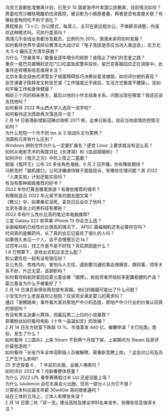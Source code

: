 乌克兰首都批准撤离计划，已至少 10 国紧急呼吁本国公民撤离，目前情况如何？  
男童吃完沙糖桔喝酸奶住进医院，被诊断为小肠肠套叠，两者是否有直接关联？有哪些食物同吃不利于消化？  
携程推出「3＋2」办公模式，每周三、五可在家远程办公，不做薪资调整，你喜欢这种模式吗，可执行度高吗？  
滴滴几乎全线业务都涉及裁员，比例约为 20%，滴滴未来将如何发展？  
如何看待世界华语辩论赛清北大战讨论「电子竞技是否应当进入奥运会」，反方北大 5-0 碾压正方清华获胜？  
为什么「空巢青年」数量呈逐年增长的趋势？谁阻止了他们的恋爱之路？  
重庆一星巴克被曝赶走在门口吃盒饭民警并投诉，星巴克客服回应正在调查中，此事件还有哪些信息值得关注？  
北京冬奥会自由式滑雪女子坡面障碍技巧决赛谷爱凌摘银，如何评价她的表现？  
张艺谋妻子陈婷发文称张艺谋「工作强度近乎疯狂，生活方式极度不健康」，该如何平衡工作和身体健康？  
相处三个月的相亲男生，最后以他的小作文结束关系，问题出现在哪里？我还应该去找他吗？  
如何看待 2022 年山西大学入选双一流学校?  
如何看待这次西政再次落选双一流？  
2 月 14 日香港新增新冠确诊病例 2071 例，达单日新高，目前当地疫情防控情况如何？  
为什么短短一个月不到 tes 从 S 级战队沦为笑柄？  
汤圆和元宵有什么区别？  
Windows 辨别文件为什么一定要扩展名？感觉 Linux 上要求就没有这么高？  
如何从电影艺术的角度对比《长津湖》和《血战钢锯岭》？  
如何评价《鬼灭之刃》中的上弦之二童磨？  
剧版《指环王》公布 20 多张角色海报，9 月 2 日开播，你有哪些期待？  
马斯克的「脑机接口」公司涉嫌虐待猴子面临投诉，有哪些伦理问题？其 2022「人类实验」计划还能实现吗？  
有没有那种超级推荐的好书？  
2022 年你打算去哪里旅游？有哪些推荐的城市？  
有哪些适合 2022 年元宵节发的朋友圈文案？  
《教父》中，如果桑尼没死，麦克日后会杀了他吗？  
北京冬奥会上的黑科技有哪些？  
2022 年有什么性价比高的笔记本电脑推荐?  
三星 Galaxy S22 和苹果 iPhone 13 你会怎么选？  
全画幅相机已经性价比很高的情况下， APSC 画幅相机还有必要存在吗？  
时间真的是解药吗，长了真的会忘记喜欢了很久的人吗？  
如果很久未见一个人，会不会慢慢忘记 ta？  
过完年以后，找工作是不是不好找？背后原因是什么？  
1.8 万预算下，游戏台式机应该怎么配？  
和公婆住在一起有没有很压抑？  
女公务员，性格内向，害怕与人交往，遇到要沟通的事会很痛苦，跟同事、领导关系不好，升迁无望，该辞职吗？  
如何看待蚂蚁财富回应葛兰基金被「摘牌」，称投资者开始较多配置稳健的产品？葛兰基金为什么不被看好了？  
2 月 14 日演员吴倩张雨剑宣布离婚，他们的婚姻可能出了什么问题？  
小宝宝为什么老是喜欢让抱抱？应该完全满足婴儿的需求吗？  
通过「谢娜跳单」事件看大家对房地产中介的态度，房地产中介行业的价值认同真的很低吗？  
有没有男主追妻火葬场，但最后男二上位的小说推荐？  
原著粉丝如何看待电影《十年一品温如言》的改编？  
2 月 14 日东方财富下跌超 13 %，市值蒸发 440 亿，被曝申请「关灯吃面」商标，发生了什么？  
如何看待《三国杀》上架 Steam 不到两个月就下架，上架期间为 Steam 玩家评价最低游戏？  
如何看待「长安汽车全体高职级人员被解聘，需重新竞聘上岗」？这会对公司及员工产生什么影响?  
25 岁还穿着 6 、 7 年前的衣服，会被人嘲笑吗？  
如何评价 2022 年 1 月新番整体质量？  
为什么 2022 LPL 春季赛赛程过半 Uzi 还是没能上场？  
为什么 lululemon 会在冬奥会火出圈，但另一部分人认为它不值？  
计算机本科应届生年薪 30w40w 真的很普遍吗？  
站在三体的立场上，三体人有哪些失误？  
2 月 14 日第二轮「双一流」建设高校及建设学科名单发布，有哪些信息值得关注？  
